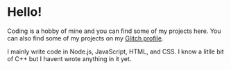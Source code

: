 # Hello!

Coding is a hobby of mine and you can find some of my projects here. You can also find some of my projects on my [Glitch profile](https://glitch.com/@mmccall0813).

I mainly write code in Node.js, JavaScript, HTML, and CSS. I know a litlle bit of C++ but I havent wrote anything in it yet.
